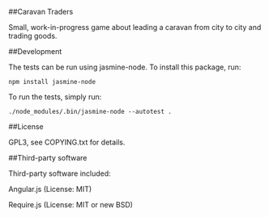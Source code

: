 ##Caravan Traders

Small, work-in-progress game about leading a caravan from city to city and trading goods.

##Development

The tests can be run using jasmine-node. To install this package, run:

    npm install jasmine-node

To run the tests, simply run:

    ./node_modules/.bin/jasmine-node --autotest .

##License

GPL3, see COPYING.txt for details.


##Third-party software

Third-party software included:

Angular.js (License: MIT)

Require.js (License: MIT or new BSD)
